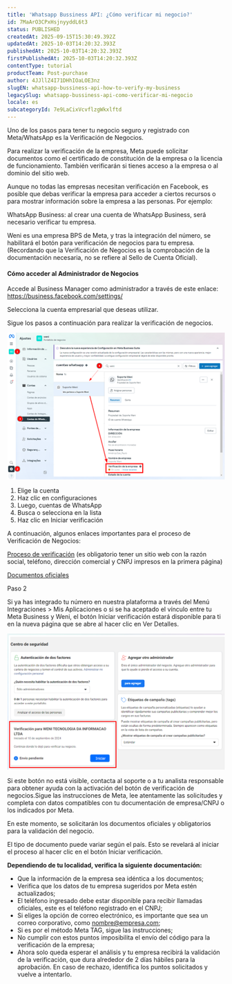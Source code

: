 ```yaml
---
title: 'Whatsapp Bussiness API: ¿Cómo verificar mi negocio?'
id: 7MaArO3CPxHsjnyyddL6t3
status: PUBLISHED
createdAt: 2025-09-15T15:30:49.392Z
updatedAt: 2025-10-03T14:20:32.393Z
publishedAt: 2025-10-03T14:20:32.393Z
firstPublishedAt: 2025-10-03T14:20:32.393Z
contentType: tutorial
productTeam: Post-purchase
author: 4JJllZ4I71DHhIOaLOE3nz
slugEN: whatsapp-bussiness-api-how-to-verify-my-business
legacySlug: whatsapp-bussiness-api-como-verificar-mi-negocio
locale: es
subcategoryId: 7e9LaCixVcvflzgWkxlftd
---
```


Uno de los pasos para tener tu negocio seguro y registrado con Meta/WhatsApp es la Verificación de Negocios.

Para realizar la verificación de la empresa, Meta puede solicitar documentos como el certificado de constitución de la empresa o la licencia de funcionamiento. También verificarán si tienes acceso a la empresa o al dominio del sitio web.

Aunque no todas las empresas necesitan verificación en Facebook, es posible que debas verificar la empresa para acceder a ciertos recursos o para mostrar información sobre la empresa a las personas. Por ejemplo:

WhatsApp Business: al crear una cuenta de WhatsApp Business, será necesario verificar tu empresa.

Weni es una empresa BPS de Meta, y tras la integración del número, se habilitará el botón para verificación de negocios para tu empresa. (Recordando que la Verificación de Negocios es la comprobación de la documentación necesaria, no se refiere al Sello de Cuenta Oficial).

#### Cómo acceder al Administrador de Negocios

Accede al Business Manager como administrador a través de este enlace: <https://business.facebook.com/settings/>

Selecciona la cuenta empresarial que deseas utilizar.

Sigue los pasos a continuación para realizar la verificación de negocios.

![](https://raw.githubusercontent.com/vtexdocs/help-center-content/refs/heads/main/docs/es/tutorials/weni-by-vtex/integraciones/whatsapp-bussiness-api-como-verificar-mi-negocio_1.png)

1. Elige la cuenta
2. Haz clic en configuraciones
3. Luego, cuentas de WhatsApp
4. Busca o selecciona en la lista
5. Haz clic en Iniciar verificación

A continuación, algunos enlaces importantes para el proceso de Verificación de Negocios:

[Proceso de verificación](https://www.facebook.com/business/help/2058515294227817?id=180505742745347) (es obligatorio tener un sitio web con la razón social, teléfono, dirección comercial y CNPJ impresos en la primera página)

[Documentos oficiales](https://www.facebook.com/business/help/159334372093366)

Paso 2

Si ya has integrado tu número en nuestra plataforma a través del Menú Integraciones \> Mis Aplicaciones o si se ha aceptado el vínculo entre tu Meta Business y Weni, el botón Iniciar verificación estará disponible para ti en la nueva página que se abre al hacer clic en Ver Detalles.

![](https://raw.githubusercontent.com/vtexdocs/help-center-content/refs/heads/main/docs/es/tutorials/weni-by-vtex/integraciones/whatsapp-bussiness-api-como-verificar-mi-negocio_2.png)

Si este botón no está visible, contacta al soporte o a tu analista responsable para obtener ayuda con la activación del botón de verificación de negocios.Sigue las instrucciones de Meta, lee atentamente las solicitudes y completa con datos compatibles con tu documentación de empresa/CNPJ o los indicados por Meta.

En este momento, se solicitarán los documentos oficiales y obligatorios para la validación del negocio.

El tipo de documento puede variar según el país. Esto se revelará al iniciar el proceso al hacer clic en el botón Iniciar verificación.

**Dependiendo de tu localidad, verifica la siguiente documentación:**

- Que la información de la empresa sea idéntica a los documentos;
- Verifica que los datos de tu empresa sugeridos por Meta estén actualizados;
- El teléfono ingresado debe estar disponible para recibir llamadas oficiales, este es el teléfono registrado en el CNPJ;
- Si eliges la opción de correo electrónico, es importante que sea un correo corporativo, como nombre@empresa.com;
- Si es por el método Meta TAG, sigue las instrucciones;
- No cumplir con estos puntos imposibilita el envío del código para la verificación de la empresa;
- Ahora solo queda esperar el análisis y tu empresa recibirá la validación de la verificación, que dura alrededor de 2 días hábiles para la aprobación. En caso de rechazo, identifica los puntos solicitados y vuelve a intentarlo.
